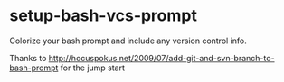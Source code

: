 # setup-bash-vcs-prompt
Colorize your bash prompt and include any version control info.

Thanks to http://hocuspokus.net/2009/07/add-git-and-svn-branch-to-bash-prompt for the jump start

